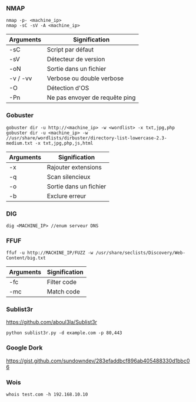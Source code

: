 ### NMAP

```
nmap -p- <machine_ip>
nmap -sC -sV -A <machine_ip>
```

| Arguments | Signification |
| ---- | ---- |
| -sC | Script par défaut |
| -sV | Détecteur de version |
| -oN | Sortie dans un fichier |
| -v / -vv | Verbose ou double verbose |
| -O | Détection d'OS |
| -Pn | Ne pas envoyer de requête ping |
### Gobuster

```
gobuster dir -u http://<machine_ip> -w <wordlist> -x txt,jpg,php
gobuster dir -u <machine_ip> -w //usr/share/wordlists/dirbuster/directory-list-lowercase-2.3-medium.txt -x txt,jpg,php,js,html
```

| Arguments | Signification |
| ---- | ---- |
| -x | Rajouter extensions |
| -q | Scan silencieux |
| -o | Sortie dans un fichier |
| -b | Exclure erreur |
### DIG

```
dig <MACHINE_IP> //enum serveur DNS
```

### FFUF

```
ffuf -u http://MACHINE_IP/FUZZ -w /usr/share/seclists/Discovery/Web-Content/big.txt
```

| Arguments | Signification |
| ---- | ---- |
| -fc | Filter code |
| -mc | Match code |
### Sublist3r

https://github.com/aboul3la/Sublist3r

```
python sublist3r.py -d example.com -p 80,443
```

### Google Dork

https://gist.github.com/sundowndev/283efaddbcf896ab405488330d1bbc06

### Wois

```
whois test.com -h 192.168.10.10
```